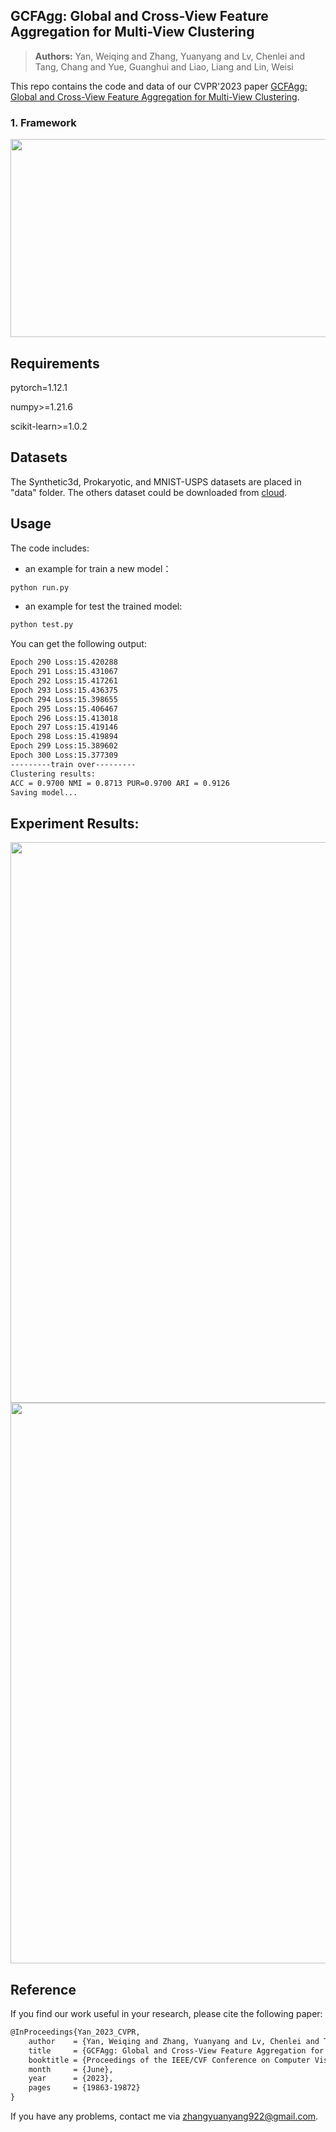 ## GCFAgg: Global and Cross-View Feature Aggregation for Multi-View Clustering
> **Authors:**
Yan, Weiqing and Zhang, Yuanyang and Lv, Chenlei and Tang, Chang and Yue, Guanghui and Liao, Liang and Lin, Weisi

This repo contains the code and data of our CVPR'2023 paper [GCFAgg: Global and Cross-View Feature Aggregation for Multi-View Clustering](https://openaccess.thecvf.com/content/CVPR2023/papers/Yan_GCFAgg_Global_and_Cross-View_Feature_Aggregation_for_Multi-View_Clustering_CVPR_2023_paper.pdf).

<!-- > [GCFAgg: Global and Cross-View Feature Aggregation for Multi-View Clustering](https://openaccess.thecvf.com/content/CVPR2023/papers/Yan_GCFAgg_Global_and_Cross-View_Feature_Aggregation_for_Multi-View_Clustering_CVPR_2023_paper.pdf) -->
### 1. Framework

<img src="https://github.com/Galaxy922/GCFAggMVC/blob/main/figs/Framework.png"  width="897" height="317" />

## Requirements

pytorch=1.12.1

numpy>=1.21.6

scikit-learn>=1.0.2

## Datasets

The Synthetic3d, Prokaryotic, and MNIST-USPS datasets are placed in "data" folder. The others dataset could be downloaded from [cloud](https://pan.baidu.com/s/1XNWW8UqTcPMkw9NpiKqvOQ).

## Usage

The code includes:

- an example for train a new model：

```bash
python run.py
```

- an example  for test the trained model:

```bash
python test.py
```

You can get the following output:

```bash
Epoch 290 Loss:15.420288
Epoch 291 Loss:15.431067
Epoch 292 Loss:15.417261
Epoch 293 Loss:15.436375
Epoch 294 Loss:15.398655
Epoch 295 Loss:15.406467
Epoch 296 Loss:15.413018
Epoch 297 Loss:15.419146
Epoch 298 Loss:15.419894
Epoch 299 Loss:15.389602
Epoch 300 Loss:15.377309
---------train over---------
Clustering results:
ACC = 0.9700 NMI = 0.8713 PUR=0.9700 ARI = 0.9126
Saving model...
```

## Experiment Results:
<img src="https://github.com/Galaxy922/GCFAggMVC/blob/main/figs/Table.png"  width="897"  />
<img src="https://github.com/Galaxy922/GCFAggMVC/blob/main/figs/convergence-analysis-and-parameter analysis.png"  width="897"  />

## Reference

If you find our work useful in your research, please cite the following paper:

```latex
@InProceedings{Yan_2023_CVPR,
    author    = {Yan, Weiqing and Zhang, Yuanyang and Lv, Chenlei and Tang, Chang and Yue, Guanghui and Liao, Liang and Lin, Weisi},
    title     = {GCFAgg: Global and Cross-View Feature Aggregation for Multi-View Clustering},
    booktitle = {Proceedings of the IEEE/CVF Conference on Computer Vision and Pattern Recognition (CVPR)},
    month     = {June},
    year      = {2023},
    pages     = {19863-19872}
}
```

If you have any problems, contact me via zhangyuanyang922@gmail.com.


